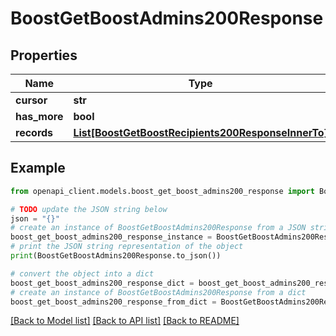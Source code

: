 # BoostGetBoostAdmins200Response


## Properties

Name | Type | Description | Notes
------------ | ------------- | ------------- | -------------
**cursor** | **str** |  | [optional] 
**has_more** | **bool** |  | 
**records** | [**List[BoostGetBoostRecipients200ResponseInnerTo]**](BoostGetBoostRecipients200ResponseInnerTo.md) |  | 

## Example

```python
from openapi_client.models.boost_get_boost_admins200_response import BoostGetBoostAdmins200Response

# TODO update the JSON string below
json = "{}"
# create an instance of BoostGetBoostAdmins200Response from a JSON string
boost_get_boost_admins200_response_instance = BoostGetBoostAdmins200Response.from_json(json)
# print the JSON string representation of the object
print(BoostGetBoostAdmins200Response.to_json())

# convert the object into a dict
boost_get_boost_admins200_response_dict = boost_get_boost_admins200_response_instance.to_dict()
# create an instance of BoostGetBoostAdmins200Response from a dict
boost_get_boost_admins200_response_from_dict = BoostGetBoostAdmins200Response.from_dict(boost_get_boost_admins200_response_dict)
```
[[Back to Model list]](../README.md#documentation-for-models) [[Back to API list]](../README.md#documentation-for-api-endpoints) [[Back to README]](../README.md)


